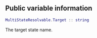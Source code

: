 ## Public variable information
```lua
MultiStateResolvable.Target :: string
```

The target state name.
